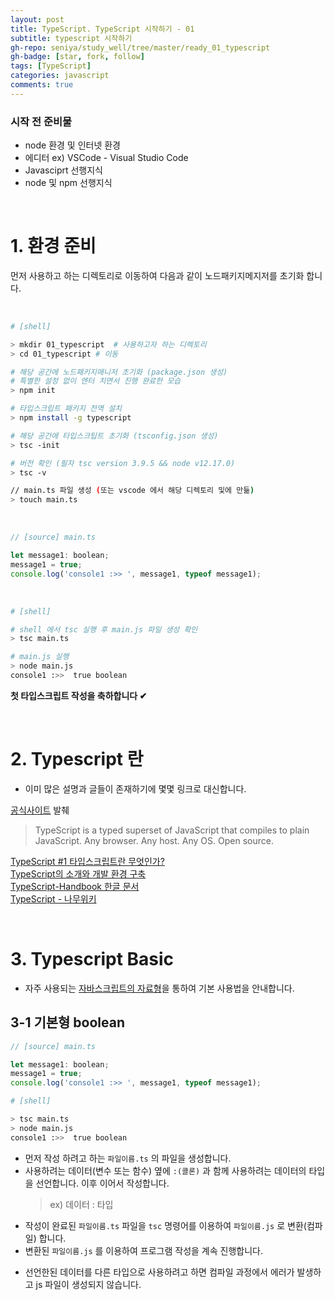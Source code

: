 ```yaml
---
layout: post
title: TypeScript. TypeScript 시작하기 - 01
subtitle: typescript 시작하기
gh-repo: seniya/study_well/tree/master/ready_01_typescript
gh-badge: [star, fork, follow]
tags: [TypeScript]
categories: javascript
comments: true
---
```


### 시작 전 준비물

- node 환경 및 인터넷 환경
- 에디터 ex) <span class="">VSCode</span> - Visual Studio Code
- Javasciprt 선행지식
- node 및 npm 선행지식

<br />

# 1. 환경 준비

먼저 사용하고 하는 디렉토리로 이동하여 다음과 같이 노드패키지메지저를 초기화 합니다.

<br />

```sh
# [shell]

> mkdir 01_typescript  # 사용하고자 하는 디렉토리
> cd 01_typescript # 이동

# 해당 공간에 노드패키지매니저 초기화 (package.json 생성)
# 특별한 설정 없이 엔터 치면서 진행 완료한 모습
> npm init

# 타입스크립트 패키지 전역 설치
> npm install -g typescript

# 해당 공간에 타입스크팁트 초기화 (tsconfig.json 생성)
> tsc -init

# 버전 확인 (필자 tsc version 3.9.5 && node v12.17.0)
> tsc -v

// main.ts 파일 생성 (또는 vscode 에서 해당 디렉토리 및에 만듦)
> touch main.ts
```

<br />

```js
// [source] main.ts

let message1: boolean;
message1 = true;
console.log('console1 :>> ', message1, typeof message1);
```

<br />

```sh
# [shell]

# shell 에서 tsc 실행 후 main.js 파일 생성 확인
> tsc main.ts

# main.js 실행
> node main.js
console1 :>>  true boolean
```

**첫 타입스크립트 작성을 축하합니다 ✔**

<br />

# 2. Typescript 란

- 이미 많은 설명과 글들이 존재하기에 몇몇 링크로 대신합니다.

[공식사이트](https://www.typescriptlang.org/index.html) 발췌

> TypeScript is a typed superset of JavaScript that compiles to plain JavaScript. Any browser. Any host. Any OS. Open source.

[TypeScript #1 타입스크립트란 무엇인가?](https://medium.com/@wonjong_oh/typescript-1-%ED%83%80%EC%9E%85%EC%8A%A4%ED%81%AC%EB%A6%BD%ED%8A%B8%EB%9E%80-%EB%AC%B4%EC%97%87%EC%9D%B8%EA%B0%80-f4b02f54009c)  
[TypeScript의 소개와 개발 환경 구축](https://poiemaweb.com/typescript-introduction)  
[TypeScript-Handbook 한글 문서](https://typescript-kr.github.io/)  
[TypeScript - 나무위키](https://namu.wiki/w/TypeScript)

<br />

# 3. Typescript Basic

- 자주 사용되는 [자바스크립트의 자료형](https://seniya.github.io/blog/2019/02/26/33-js-concepts-02-primitive-data-type)을 통하여 기본 사용법을 안내합니다.

## 3-1 기본형 boolean

```js
// [source] main.ts

let message1: boolean;
message1 = true;
console.log('console1 :>> ', message1, typeof message1);
```

```sh
# [shell]

> tsc main.ts
> node main.js
console1 :>>  true boolean
```

- 먼저 작성 하려고 하는 `파일이름.ts` 의 파일을 생성합니다.
- 사용하려는 데이터(변수 또는 함수) 옆에 `:(콜론)` 과 함께 사용하려는 데이터의 타입을 선언합니다. 이후 이어서 작성합니다.
  > ex) 데이터 : 타입
- 작성이 완료된 `파일이름.ts` 파일을 `tsc` 명령어를 이용하여 `파일이름.js` 로 변환(컴파일) 합니다.
- 변환된 `파일이름.js` 를 이용하여 프로그램 작성을 계속 진행합니다.

* 선언한된 데이터를 다른 타입으로 사용하려고 하면 컴파일 과정에서 에러가 발생하고 js 파일이 생성되지 않습니다.
